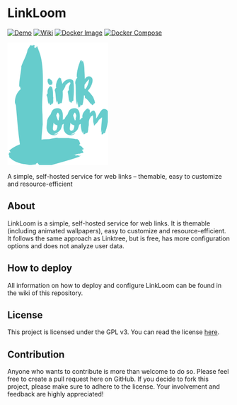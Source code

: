 # LinkLoom

[![Demo](https://img.shields.io/badge/Demo-4cc61e?style=flat&logo=GitHub&logoColor=%23fff)](https://nandolawson.github.io/LinkLoom)
[![Wiki](https://img.shields.io/badge/Demo-000000?style=flat&logo=GitHub&logoColor=%23fff)](https://github.com/nandolawson/LinkLoom/wiki)
[![Docker Image](https://img.shields.io/badge/Docker%20Image-0db7ed?style=flat&logo=Docker&logoColor=%23fff)](https://hub.docker.com/r/nandolawson/linkloom)
[![Docker Compose](https://img.shields.io/badge/Docker%20Compose-0db7ed?style=flat&logo=Docker&logoColor=%23fff)](https://github.com/nandolawson/LinkLoom/blob/main/docker-compose.yml)

![Logo](assets/logo.svg)

 A simple, self-hosted service for web links – themable, easy to customize and resource-efficient

## About

LinkLoom is a simple, self-hosted service for web links. It is themable (including animated wallpapers), easy to customize and resource-efficient. It follows the same approach as Linktree, but is free, has more configuration options and does not analyze user data.

## How to deploy

All information on how to deploy and configure LinkLoom can be found in the wiki of this repository.

## License

This project is licensed under the GPL v3. You can read the license [here](https://github.com/nandolawson/LinkLoom/blob/master/LICENSE).

## Contribution

Anyone who wants to contribute is more than welcome to do so. Please feel free to create a pull request here on GitHub. If you decide to fork this project, please make sure to adhere to the license. Your involvement and feedback are highly appreciated!
